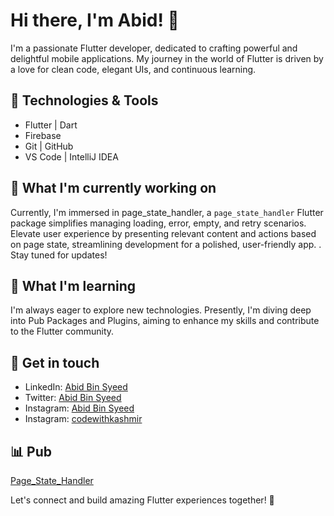 # Hi there, I'm Abid! 👋

I'm a passionate Flutter developer, dedicated to crafting powerful and delightful mobile applications. My journey in the world of Flutter is driven by a love for clean code, elegant UIs, and continuous learning.

## 🔧 Technologies & Tools

- Flutter | Dart
- Firebase
- Git | GitHub
- VS Code | IntelliJ IDEA

## 🚀 What I'm currently working on

Currently, I'm immersed in page_state_handler, a `page_state_handler` Flutter package simplifies managing loading, error, empty, and retry scenarios. Elevate user experience by presenting relevant content and actions based on page state, streamlining development for a polished, user-friendly app. . Stay tuned for updates!

## 🌱 What I'm learning

I'm always eager to explore new technologies. Presently, I'm diving deep into Pub Packages and Plugins, aiming to enhance my skills and contribute to the Flutter community.

## 💬 Get in touch

- LinkedIn: [Abid Bin Syeed](https://www.linkedin.com/in/aabidsayeed1/)
- Twitter:  [Abid Bin Syeed](https://twitter.com/aabidsayeed1)
- Instagram: [Abid Bin Syeed](https://www.instagram.com/aabidsayeed1/)
- Instagram: [codewithkashmir](https://www.instagram.com/codewithkashmir/)

## 📊 Pub

[Page_State_Handler](https://pub.dev/packages/page_state_handler)

Let's connect and build amazing Flutter experiences together! 💙

